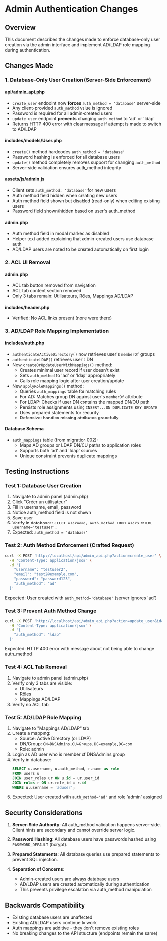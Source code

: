 # Admin Authentication Changes

## Overview
This document describes the changes made to enforce database-only user creation via the admin interface and implement AD/LDAP role mapping during authentication.

## Changes Made

### 1. Database-Only User Creation (Server-Side Enforcement)

#### api/admin_api.php
- `create_user` endpoint now **forces** `auth_method = 'database'` server-side
- Any client-provided `auth_method` value is ignored
- Password is required for all admin-created users
- `update_user` endpoint **prevents** changing `auth_method` to 'ad' or 'ldap'
- Returns HTTP 400 error with clear message if attempt is made to switch to AD/LDAP

#### includes/models/User.php
- `create()` method hardcodes `auth_method = 'database'`
- Password hashing is enforced for all database users
- `update()` method completely removes support for changing `auth_method`
- Server-side validation ensures auth_method integrity

#### assets/js/admin.js
- Client sets `auth_method: 'database'` for new users
- Auth method field hidden when creating new users
- Auth method field shown but disabled (read-only) when editing existing users
- Password field shown/hidden based on user's auth_method

#### admin.php
- Auth method field in modal marked as disabled
- Helper text added explaining that admin-created users use database auth
- AD/LDAP users are noted to be created automatically on first login

### 2. ACL UI Removal

#### admin.php
- ACL tab button removed from navigation
- ACL tab content section removed
- Only 3 tabs remain: Utilisateurs, Rôles, Mappings AD/LDAP

#### includes/header.php
- Verified: No ACL links present (none were there)

### 3. AD/LDAP Role Mapping Implementation

#### includes/auth.php
- `authenticateActiveDirectory()` now retrieves user's `memberOf` groups
- `authenticateLDAP()` retrieves user's DN
- New `createOrUpdateUserWithMappings()` method:
  - Creates minimal user record if user doesn't exist
  - Sets `auth_method` to 'ad' or 'ldap' appropriately
  - Calls role mapping logic after user creation/update
- New `applyRoleMappings()` method:
  - Queries `auth_mappings` table for matching rules
  - For AD: Matches group DN against user's `memberOf` attribute
  - For LDAP: Checks if user DN contains the mapped DN/OU path
  - Persists role assignments using `INSERT...ON DUPLICATE KEY UPDATE`
  - Uses prepared statements for security
  - Defensive: handles missing attributes gracefully

#### Database Schema
- `auth_mappings` table (from migration 002):
  - Maps AD groups or LDAP DN/OU paths to application roles
  - Supports both 'ad' and 'ldap' sources
  - Unique constraint prevents duplicate mappings

## Testing Instructions

### Test 1: Database User Creation
1. Navigate to admin panel (admin.php)
2. Click "Créer un utilisateur"
3. Fill in username, email, password
4. Notice auth_method field is not shown
5. Save user
6. Verify in database: `SELECT username, auth_method FROM users WHERE username='testuser';`
7. Expected: `auth_method = 'database'`

### Test 2: Auth Method Enforcement (Crafted Request)
```bash
curl -X POST 'http://localhost/api/admin_api.php?action=create_user' \
  -H 'Content-Type: application/json' \
  -d '{
    "username": "testuser2",
    "email": "test2@example.com",
    "password": "password123",
    "auth_method": "ad"
  }'
```
Expected: User created with `auth_method='database'` (server ignores 'ad')

### Test 3: Prevent Auth Method Change
```bash
curl -X POST 'http://localhost/api/admin_api.php?action=update_user&id=1' \
  -H 'Content-Type: application/json' \
  -d '{
    "auth_method": "ldap"
  }'
```
Expected: HTTP 400 error with message about not being able to change auth_method

### Test 4: ACL Tab Removal
1. Navigate to admin panel (admin.php)
2. Verify only 3 tabs are visible:
   - Utilisateurs
   - Rôles
   - Mappings AD/LDAP
3. Verify no ACL tab

### Test 5: AD/LDAP Role Mapping
1. Navigate to "Mappings AD/LDAP" tab
2. Create a mapping:
   - Source: Active Directory (or LDAP)
   - DN/Group: `CN=DNSAdmins,OU=Groups,DC=example,DC=com`
   - Role: admin
3. Login as AD user who is member of DNSAdmins group
4. Verify in database:
   ```sql
   SELECT u.username, u.auth_method, r.name as role
   FROM users u
   JOIN user_roles ur ON u.id = ur.user_id
   JOIN roles r ON ur.role_id = r.id
   WHERE u.username = 'aduser';
   ```
5. Expected: User created with `auth_method='ad'` and role 'admin' assigned

## Security Considerations

1. **Server-Side Authority**: All auth_method validation happens server-side. Client hints are secondary and cannot override server logic.

2. **Password Hashing**: All database users have passwords hashed using `PASSWORD_DEFAULT` (bcrypt).

3. **Prepared Statements**: All database queries use prepared statements to prevent SQL injection.

4. **Separation of Concerns**: 
   - Admin-created users are always database users
   - AD/LDAP users are created automatically during authentication
   - This prevents privilege escalation via auth_method manipulation

## Backwards Compatibility

- Existing database users are unaffected
- Existing AD/LDAP users continue to work
- Auth mappings are additive - they don't remove existing roles
- No breaking changes to the API structure (endpoints remain the same)
